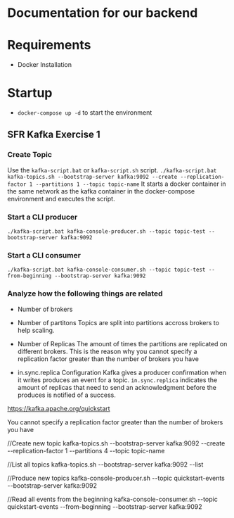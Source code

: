 # Documentation for our backend

# Requirements

- Docker Installation

# Startup

- `docker-compose up -d` to start the environment

## SFR Kafka Exercise 1

### Create Topic

Use the `kafka-script.bat` or `kafka-script.sh` script.
`./kafka-script.bat kafka-topics.sh --bootstrap-server kafka:9092 --create --replication-factor 1 --partitions 1 --topic topic-name`
It starts a docker container in the same network as the kafka container in the docker-compose environment and executes the script.

### Start a CLI producer

`./kafka-script.bat kafka-console-producer.sh --topic topic-test --bootstrap-server kafka:9092`

### Start a CLI consumer

`./kafka-script.bat kafka-console-consumer.sh --topic topic-test --from-beginning --bootstrap-server kafka:9092`

### Analyze how the following things are related

- Number of brokers
- Number of partitons
  Topics are split into partitions accross brokers to help scaling.
- Number of Replicas
  The amount of times the partitions are replicated on different brokers.
  This is the reason why you cannot specify a replication factor greater than the number of brokers you have

- in.sync.replica Configuration
  Kafka gives a producer confirmation when it writes produces an event for a topic. `in.sync.replica` indicates the amount of replicas that need to send an acknowledgment before the produces is notified of a success.

https://kafka.apache.org/quickstart

You cannot specify a replication factor greater than the number of brokers you have

//Create new topic
kafka-topics.sh --bootstrap-server kafka:9092 --create --replication-factor 1 --partitions 4 --topic topic-name

//List all topics
kafka-topics.sh --bootstrap-server kafka:9092 --list

//Produce new topics
kafka-console-producer.sh --topic quickstart-events --bootstrap-server kafka:9092

//Read all events from the beginning
kafka-console-consumer.sh --topic quickstart-events --from-beginning --bootstrap-server kafka:9092
